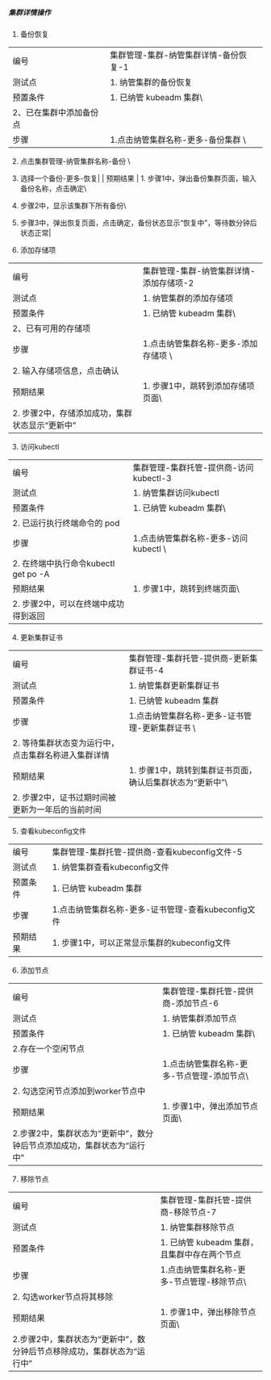 ##### 集群详情操作

1. 备份恢复

|||
| ---- | ---- |
| 编号 | 集群管理-集群-纳管集群详情-备份恢复-1 |
| 测试点 | 1. 纳管集群的备份恢复 |
| 预置条件 | 1. 已纳管 kubeadm 集群\
2、已在集群中添加备份点 |
| 步骤 | 1.点击纳管集群名称-更多-备份集群 \
2. 点击集群管理-纳管集群名称-备份 \
3. 选择一个备份-更多-恢复|
| 预期结果 | 1. 步骤1中，弹出备份集群页面，输入备份名称，点击确定\
2. 步骤2中，显示该集群下所有备份\
3. 步骤3中，弹出恢复页面，点击确定，备份状态显示“恢复中”，等待数分钟后状态正常|

2. 添加存储项

|||
| ---- | ---- |
| 编号 | 集群管理-集群-纳管集群详情-添加存储项-2 |
| 测试点 | 1. 纳管集群的添加存储项 |
| 预置条件 | 1. 已纳管 kubeadm 集群\
2、已有可用的存储项 |
| 步骤 | 1.点击纳管集群名称-更多-添加存储项 \
2. 输入存储项信息，点击确认 |
| 预期结果 | 1. 步骤1中，跳转到添加存储项页面\
2. 步骤2中，存储添加成功，集群状态显示“更新中”|

3. 访问kubectl

|||
| ---- | ---- |
| 编号 | 集群管理-集群托管-提供商-访问kubectl-3 |
| 测试点 | 1. 纳管集群访问kubectl |
| 预置条件 | 1. 已纳管 kubeadm 集群\
2. 已运行执行终端命令的 pod |
| 步骤 | 1.点击纳管集群名称-更多-访问kubectl \
2. 在终端中执行命令kubectl get po -A |
| 预期结果 | 1. 步骤1中，跳转到终端页面\
2. 步骤2中，可以在终端中成功得到返回 |

4. 更新集群证书

|||
| ---- | ---- |
| 编号 | 集群管理-集群托管-提供商-更新集群证书-4 |
| 测试点 | 1. 纳管集群更新集群证书 |
| 预置条件 | 1. 已纳管 kubeadm 集群 |
| 步骤 | 1.点击纳管集群名称-更多-证书管理-更新集群证书 \
2. 等待集群状态变为运行中，点击集群名称进入集群详情 |
| 预期结果 | 1. 步骤1中，跳转到集群证书页面，确认后集群状态为“更新中”\
2. 步骤2中，证书过期时间被更新为一年后的当前时间 |

5. 查看kubeconfig文件

|||
| ---- | ---- |
| 编号 | 集群管理-集群托管-提供商-查看kubeconfig文件-5 |
| 测试点 | 1. 纳管集群查看kubeconfig文件 |
| 预置条件 | 1. 已纳管 kubeadm 集群 |
| 步骤 | 1.点击纳管集群名称-更多-证书管理-查看kubeconfig文件 |
| 预期结果 | 1. 步骤1中，可以正常显示集群的kubeconfig文件 |

6. 添加节点

|||
| ---- | ---- |
| 编号 | 集群管理-集群托管-提供商-添加节点-6 |
| 测试点 | 1. 纳管集群添加节点 |
| 预置条件 | 1. 已纳管 kubeadm 集群\
2.存在一个空闲节点 |
| 步骤 | 1.点击纳管集群名称-更多-节点管理-添加节点\
2. 勾选空闲节点添加到worker节点中|
| 预期结果 | 1. 步骤1中，弹出添加节点页面\
2.步骤2中，集群状态为“更新中”，数分钟后节点添加成功，集群状态为“运行中” |

7. 移除节点

|||
| ---- | ---- |
| 编号 | 集群管理-集群托管-提供商-移除节点-7 |
| 测试点 | 1. 纳管集群移除节点 |
| 预置条件 | 1. 已纳管 kubeadm 集群，且集群中存在两个节点 |
| 步骤 | 1.点击纳管集群名称-更多-节点管理-移除节点\
2. 勾选worker节点将其移除|
| 预期结果 | 1. 步骤1中，弹出移除节点页面\
2.步骤2中，集群状态为“更新中”，数分钟后节点移除成功，集群状态为“运行中” |